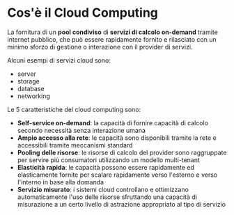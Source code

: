 # Cos'è il Cloud Computing

La fornitura di un **pool condiviso** di **servizi di calcolo on-demand** tramite internet pubblico, che può essere rapidamente fornito e rilasciato con un minimo sforzo di gestione o interazione con il provider di servizi.

Alcuni esempi di servizi cloud sono:

- server
- storage
- database
- networking

Le 5 caratteristiche del cloud computing sono:

- **Self-service on-demand**: la capacità di fornire capacità di calcolo secondo necessità senza interazione umana
- **Ampio accesso alla rete**: le capacità sono disponibili tramite la rete e accessibili tramite meccanismi standard
- **Pooling delle risorse**: le risorse di calcolo del provider sono raggruppate per servire più consumatori utilizzando un modello multi-tenant
- **Elasticità rapida**: le capacità possono essere rapidamente ed elasticamente fornite per scalare rapidamente verso l'esterno e verso l'interno in base alla domanda
- **Servizio misurato**: i sistemi cloud controllano e ottimizzano automaticamente l'uso delle risorse sfruttando una capacità di misurazione a un certo livello di astrazione appropriato al tipo di servizio
